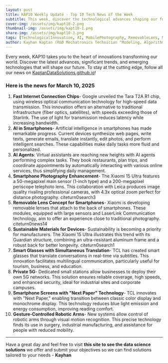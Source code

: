 ```yaml
---
layout: post
title: KAP10 Weekly Update - Top 10 Tech News of the Week
subtitle: This week, discover the technological advances shaping our future- from AI in smartphones to connected glasses, private 5G networks and new revolutions in mobile photography.
cover-img: /assets/img/kapt10-2.png
thumbnail-img: /assets/img/kapt10-1.png
share-img: /assets/img/kapt10-3.png
tags: [TechnologicalInnovation, AI, MobilePhotography, RemovableLens, NextPaper, PrivateGrid5G, RoboticArms, OpticalChips, SimultaneousTranslation, Sustainability]
author: Kayhan Kaptan (R&D Mechatronics Technician "Modeling, Algorithms, Validation" TEAM - Expert in Medical Physics Quality Control)
---
```

Every week, KAP10 takes you to the heart of innovations transforming our world. Discover the latest advances, significant trends, and emerging technologies that will shape our future. To stay at the cutting edge, follow all our news on [KaptanDataSolutions.github.io](https://kaptandatasolutions.github.io/)!

### Here is the news for March 10, 2025
1. **Fast Internet Connection Chips**- Google unveiled the Tara T2A R1 chip, using wireless optical communication technology for high-speed data transmission. This innovation offers an alternative to traditional infrastructure (fiber optics, satellites), with speeds exceeding those of Starlink. The use of light for transmission reduces latency while increasing bandwidth.
2. **AI in Smartphones**- Artificial intelligence in smartphones has made remarkable progress. Current devices synthesize web pages, write texts, generate emails, translate instantly, edit photos, and perform intelligent searches. These capabilities make daily tasks more fluid and personalized.
3. **AI Agents**: Virtual assistants are reaching new heights with AI agents performing complex tasks. They book restaurants, plan trips, and coordinate appointments by automatically interacting with various online services, thus simplifying daily management.
4. **Smartphone Photography Enhancement**- The Xiaomi 15 Ultra features a 50-megapixel main sensor (1-inch type) and a 200-megapixel periscope telephoto lens. This collaboration with Leica produces image quality rivaling professional cameras, with 4.3x optical zoom perfect for distance photography. citeturn0search3
5. **Removable Lens Concept for Smartphones**- Xiaomi is developing removable lenses that attach to the back of smartphones. These modules, equipped with large sensors and LaserLink Communication technology, aim to offer an experience close to traditional photography. citeturn0news14
6. **Sustainable Materials for Devices**- Sustainability is becoming a priority for manufacturers. The Xiaomi 15 Ultra illustrates this trend with its Guardian structure, combining an ultra-resistant aluminum frame and a robust back for better longevity. citeturn0search1
7. **Smart Glasses with Simultaneous Translation**- TCL has created smart glasses that translate conversations in real-time via subtitles. This innovation facilitates multilingual communication, particularly useful for tourism, business, and education.
8. **Private 5G**- Dedicated small stations allow businesses to deploy their own 5G networks. This solution ensures reliable coverage, high speeds, and enhanced security, ideal for industrial sites and corporate campuses.
9. **Smartphone Screens with "Next Paper" Technology**- TCL innovates with "Next Paper," enabling transition between classic color display and monochrome display. This technology reduces blue light emission and energy consumption, improving reading comfort.
10. **Gesture-Controlled Robotic Arms**- New systems allow control of robotic arms through visual motion recognition. This precise technology finds its use in surgery, industrial manufacturing, and assistance for people with reduced mobility.
---
Have a great day and feel free to visit **this site to see the data science solutions** we offer and submit your objectives so we can find solutions tailored to your needs - **Kayhan**
